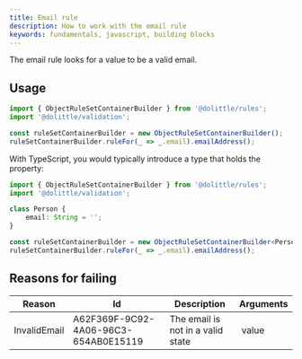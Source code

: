 ```yaml
---
title: Email rule
description: How to work with the email rule
keywords: fundamentals, javascript, building blocks
---
```

The email rule looks for a value to be a valid email.

## Usage

```javascript
import { ObjectRuleSetContainerBuilder } from '@dolittle/rules';
import '@dolittle/validation';

const ruleSetContainerBuilder = new ObjectRuleSetContainerBuilder();
ruleSetContainerBuilder.ruleFor(_ => _.email).emailAddress();
```

With TypeScript, you would typically introduce a type that holds the property:

```typescript
import { ObjectRuleSetContainerBuilder } from '@dolittle/rules';
import '@dolittle/validation';

class Person {
    email: String = '';
}

const ruleSetContainerBuilder = new ObjectRuleSetContainerBuilder<Person>();
ruleSetContainerBuilder.ruleFor(_ => _.email).emailAddress();
```

## Reasons for failing

| Reason | Id | Description | Arguments |
| ------ | -- | ----------- | --------- |
| InvalidEmail | A62F369F-9C92-4A06-96C3-654AB0E15119 | The email is not in a valid state | value |

